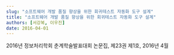 ```yaml
---
slug: "소프트웨어 개발 품질 향상을 위한 회귀테스트 자동화 도구 설계"
title: "소프트웨어 개발 품질 향상을 위한 회귀테스트 자동화 도구 설계"
authors: [서강복, 이우진]
date: 2016-04-01
---
```


2016년 정보처리학회 춘계학술발표대회 논문집, 제23권 제1호, 2016년 4월
